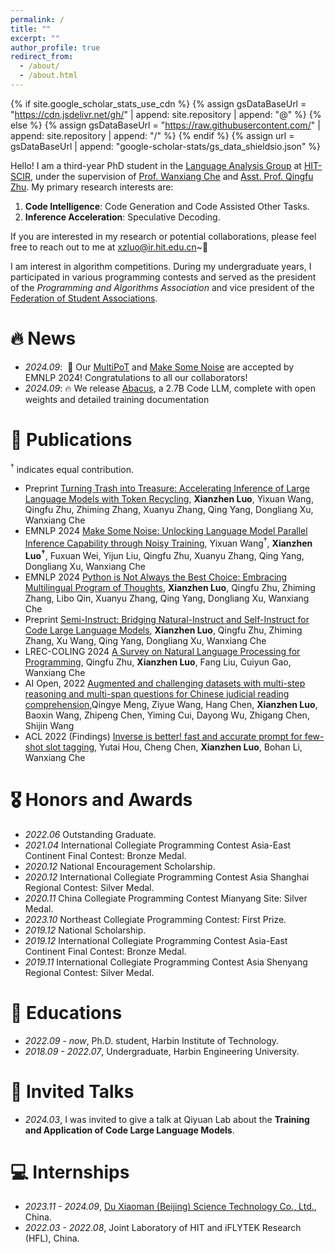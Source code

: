 ```yaml
---
permalink: /
title: ""
excerpt: ""
author_profile: true
redirect_from: 
  - /about/
  - /about.html
---
```

{% if site.google_scholar_stats_use_cdn %}
{% assign gsDataBaseUrl = "https://cdn.jsdelivr.net/gh/" | append: site.repository | append: "@" %}
{% else %}
{% assign gsDataBaseUrl = "https://raw.githubusercontent.com/" | append: site.repository | append: "/" %}
{% endif %}
{% assign url = gsDataBaseUrl | append: "google-scholar-stats/gs_data_shieldsio.json" %}

<span class='anchor' id='about-me'></span>

Hello! I am a third-year PhD student in the [Language Analysis Group](http://ir.hit.edu.cn/~la/) at [HIT-SCIR](http://ir.hit.edu.cn/), under the supervision of [Prof. Wanxiang Che](http://ir.hit.edu.cn/~car/) and [Asst. Prof. Qingfu Zhu](http://ir.hit.edu.cn/~qfzhu/). My primary research interests are:

1. **Code Intelligence**: Code Generation and Code Assisted Other Tasks.
2. **Inference Acceleration**: Speculative Decoding.

If you are interested in my research or potential collaborations, please feel free to reach out to me at [xzluo@ir.hit.edu.cn](xzluo@ir.hit.edu.cn)~🎉

I am interest in algorithm competitions. During my undergraduate years, I participated in various programming contests and served as the president of the *Programming and Algorithms Association* and vice president of the [Federation of Student Associations](https://xsh.hrbeu.edu.cn/8746/list.htm).

# 🔥 News
- *2024.09*:  🎉 Our [MultiPoT](https://arxiv.org/abs/2402.10691) and [Make Some Noise](https://arxiv.org/abs/2406.17404) are accepted by EMNLP 2024! Congratulations to all our collaborators!
- *2024.09*: 🔥 We release [Abacus](https://github.com/HIT-SCIR/Abacus), a 2.7B Code LLM, complete with open weights and detailed training documentation
<!-- - *2024.03*:  🎉  -->

<!-- - *2024.06*:  🎉 Lorem ipsum dolor sit amet, consectetur adipiscing elit. Vivamus ornare aliquet ipsum, ac tempus justo dapibus sit amet.  -->

# 📝 Publications
<!-- <div class='paper-box'><div class='paper-box-image'><div><div class="badge">CVPR 2016</div><img src='images/500x300.png' alt="sym" width="100%"></div></div>
<div class='paper-box-text' markdown="1">

[Deep Residual Learning for Image Recognition](https://openaccess.thecvf.com/content_cvpr_2016/papers/He_Deep_Residual_Learning_CVPR_2016_paper.pdf)

**Kaiming He**, Xiangyu Zhang, Shaoqing Ren, Jian Sun

[**Project**](https://scholar.google.com/citations?view_op=view_citation&hl=zh-CN&user=DhtAFkwAAAAJ&citation_for_view=DhtAFkwAAAAJ:ALROH1vI_8AC) `<strong><span class='show_paper_citations' data='DhtAFkwAAAAJ:ALROH1vI_8AC'>``</strong>`

- Lorem ipsum dolor sit amet, consectetur adipiscing elit. Vivamus ornare aliquet ipsum, ac tempus justo dapibus sit amet.

</div>
</div> -->

<sup>†</sup> indicates equal contribution.

- <span class="preprint-tag">Preprint</span> [Turning Trash into Treasure: Accelerating Inference of Large Language Models with Token Recycling](https://arxiv.org/pdf/2408.08696), **Xianzhen Luo**, Yixuan Wang, Qingfu Zhu, Zhiming Zhang, Xuanyu Zhang, Qing Yang, Dongliang Xu, Wanxiang Che
- <span class="conference-tag">EMNLP 2024</span> [Make Some Noise: Unlocking Language Model Parallel Inference Capability through Noisy Training](https://arxiv.org/abs/2406.17404), Yixuan Wang<sup>†</sup>, **Xianzhen Luo<sup>†</sup>**, Fuxuan Wei, Yijun Liu, Qingfu Zhu, Xuanyu Zhang, Qing Yang, Dongliang Xu, Wanxiang Che
- <span class="conference-tag">EMNLP 2024</span> [Python is Not Always the Best Choice: Embracing Multilingual Program of Thoughts](https://arxiv.org/abs/2402.10691), **Xianzhen Luo**, Qingfu Zhu, Zhiming Zhang, Libo Qin, Xuanyu Zhang, Qing Yang, Dongliang Xu, Wanxiang Che
- <span class="preprint-tag">Preprint</span> [Semi-Instruct: Bridging Natural-Instruct and Self-Instruct for Code Large Language Models](https://arxiv.org/abs/2403.00338), **Xianzhen Luo**, Qingfu Zhu, Zhiming Zhang, Xu Wang, Qing Yang, Dongliang Xu, Wanxiang Che
- <span class="conference-tag">LREC-COLING 2024</span> [A Survey on Natural Language Processing for Programming](https://aclanthology.org/2024.lrec-main.149/), Qingfu Zhu, **Xianzhen Luo**, Fang Liu, Cuiyun Gao, Wanxiang Che
- <span class="conference-tag">AI Open, 2022</span> [Augmented and challenging datasets with multi-step reasoning and multi-span questions for Chinese judicial reading comprehension](https://www.sciencedirect.com/science/article/pii/S2666651022000225),Qingye Meng, Ziyue Wang, Hang Chen, **Xianzhen Luo**, Baoxin Wang, Zhipeng Chen, Yiming Cui, Dayong Wu, Zhigang Chen, Shijin Wang
- <span class="conference-tag">ACL 2022 (Findings)</span> [Inverse is better! fast and accurate prompt for few-shot slot tagging](https://aclanthology.org/2022.findings-acl.53/), Yutai Hou, Cheng Chen, **Xianzhen Luo**, Bohan Li, Wanxiang Che

# 🎖 Honors and Awards

- *2022.06* Outstanding Graduate.
- *2021.04* International Collegiate Programming Contest Asia-East Continent Final Contest: Bronze Medal.
- *2020.12* National Encouragement Scholarship.
- *2020.12* International Collegiate Programming Contest Asia Shanghai Regional Contest: Silver Medal.
- *2020.11* China Collegiate Programming Contest Mianyang Site: Silver Medal.
- *2023.10* Northeast Collegiate Programming Contest: First Prize.
- *2019.12* National Scholarship.
- *2019.12* International Collegiate Programming Contest Asia-East Continent Final Contest: Bronze Medal.
- *2019.11* International Collegiate Programming Contest Asia Shenyang Regional Contest: Silver Medal.

# 📖 Educations

- *2022.09 - now*, Ph.D. student, Harbin Institute of Technology.
- *2018.09 - 2022.07*, Undergraduate, Harbin Engineering University.

# 💬 Invited Talks

- *2024.03*, I was invited to give a talk at Qiyuan Lab about the **Training and Application of Code Large Language Models**.

<!-- - *2021.03*, Lorem ipsum dolor sit amet, consectetur adipiscing elit. Vivamus ornare aliquet ipsum, ac tempus justo dapibus sit amet.  \| [\[video\]](https://github.com/) -->

# 💻 Internships

- *2023.11 - 2024.09*, [Du Xiaoman (Beijing) Science Technology Co., Ltd.](https://github.com/Duxiaoman-DI), China.
- *2022.03 - 2022.08*, Joint Laboratory of HIT and iFLYTEK Research (HFL), China.
